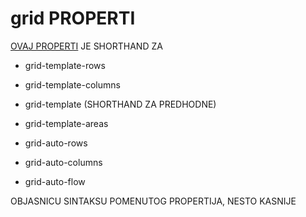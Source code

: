 # grid PROPERTI

[OVAJ PROPERTI](https://developer.mozilla.org/en-US/docs/Web/CSS/grid) JE SHORTHAND ZA

- grid-template-rows

- grid-template-columns

- grid-template (SHORTHAND ZA PREDHODNE)

- grid-template-areas

- grid-auto-rows

- grid-auto-columns

- grid-auto-flow

OBJASNICU SINTAKSU POMENUTOG PROPERTIJA, NESTO KASNIJE
